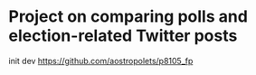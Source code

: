 # Project on comparing polls and election-related Twitter posts

init dev https://github.com/aostropolets/p8105_fp
